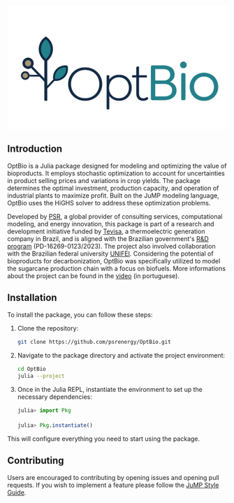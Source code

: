<img src="assets/logo-with-name.png" alt="OptBio logo"/>

## Introduction

OptBio is a Julia package designed for modeling and optimizing the value of bioproducts. It employs stochastic optimization to account for uncertainties in product selling prices and variations in crop yields. The package determines the optimal investment, production capacity, and operation of industrial plants to maximize profit. Built on the JuMP modeling language, OptBio uses the HiGHS solver to address these optimization problems.

Developed by [PSR](https://www.psr-inc.com/en/), a global provider of consulting services, computational modeling, and energy innovation, this package is part of a research and development initiative funded by [Tevisa](https://tevisa.com.br/), a thermoelectric generation company in Brazil, and is aligned with the Brazilian government's [R&D program](https://www.gov.br/aneel/pt-br/assuntos/programa-de-pesquisa-desenvolvimento-e-inovacao) (PD-16269-0123/2023). The project also involved collaboration with the Brazilian federal university [UNIFEI](https://unifei.edu.br/). Considering the potential of bioproducts for decarbonization, OptBio was specifically utilized to model the sugarcane production chain with a focus on biofuels. More informations about the project can be found in the [video](https://www.youtube.com/watch?v=Obb-jGBMuLg) (in portuguese).

## Installation

To install the package, you can follow these steps:

1. Clone the repository:
    ```bash
    git clone https://github.com/psrenergy/OptBio.git
    ```
2. Navigate to the package directory and activate the project environment:
    ```bash
    cd OptBio
    julia --project
    ```
3. Once in the Julia REPL, instantiate the environment to set up the necessary dependencies:
    ```julia
    julia> import Pkg

    julia> Pkg.instantiate()
    ```
This will configure everything you need to start using the package.

## Contributing

Users are encouraged to contributing by opening issues and opening pull requests. If you wish to implement a feature please follow 
the [JuMP Style Guide](https://jump.dev/JuMP.jl/v0.21.10/developers/style/#Style-guide-and-design-principles).
